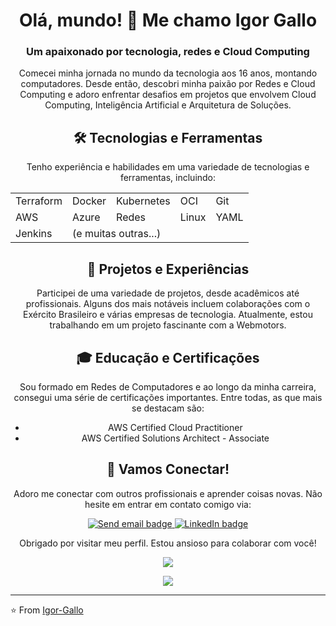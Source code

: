 <h1 align="center">Olá, mundo! 👋 Me chamo Igor Gallo </h1>
<h3 align="center">Um apaixonado por tecnologia, redes e Cloud Computing</h3>


<p align="center">
  Comecei minha jornada no mundo da tecnologia aos 16 anos, montando computadores. Desde então, descobri minha paixão por Redes e Cloud Computing e adoro enfrentar desafios em projetos que envolvem Cloud Computing, Inteligência Artificial e Arquitetura de Soluções.
</p>

<h2 align="center">🛠️ Tecnologias e Ferramentas</h2>

<p align="center">
  Tenho experiência e habilidades em uma variedade de tecnologias e ferramentas, incluindo:
</p>

<table align="center">
<tr>
  <td>Terraform</td>
  <td>Docker</td>
  <td>Kubernetes</td>
  <td>OCI</td>
  <td>Git</td>
</tr>
<tr>
  <td>AWS</td>
  <td>Azure</td>
  <td>Redes</td>
  <td>Linux</td>
  <td>YAML</td>
</tr>
<tr>
  <td>Jenkins</td>
  <td colspan="4">(e muitas outras...)</td>
</tr>
</table>

<h2 align="center">🚀 Projetos e Experiências</h2>

<p align="center">
  Participei de uma variedade de projetos, desde acadêmicos até profissionais. Alguns dos mais notáveis incluem colaborações com o Exército Brasileiro e várias empresas de tecnologia. Atualmente, estou trabalhando em um projeto fascinante com a Webmotors.
</p>

<h2 align="center">🎓 Educação e Certificações</h2>

<p align="center">
 Sou formado em Redes de Computadores e ao longo da minha carreira, consegui uma série de certificações importantes. Entre todas, as que mais se destacam são:
</p>

<ul align="center">
  <li>AWS Certified Cloud Practitioner</li>
  <li>AWS Certified Solutions Architect - Associate</li>
</ul>

<h2 align="center">🤝 Vamos Conectar!</h2>

<p align="center">
  Adoro me conectar com outros profissionais e aprender coisas novas. Não hesite em entrar em contato comigo via:
</p>

<p align="center">
  <a href="mailto:igorgallo17@gmail.com">
    <img src="https://img.shields.io/badge/send%20me%20a%20email-silver?style=for-the-badge&logo=gmail&link=mailto:igorgallo17@gmail.com" alt="Send email badge" />
  </a>
  <a href="https://www.linkedin.com/in/igor-gallo-de-almeida/">
    <img src="https://img.shields.io/badge/linkedin-%230077B5.svg?&style=for-the-badge&logo=linkedin&logoColor=white" alt="LinkedIn badge" />
  </a>
</p>


<p align="center">
  Obrigado por visitar meu perfil. Estou ansioso para colaborar com você!
</p>

<p align="center">
  <img src="https://github-readme-stats.vercel.app/api?username=Igor-Gallo&show_icons=true&theme=tokyonight" />
</p>

<p align="center">
  <img src="https://github-readme-streak-stats.herokuapp.com/?user=Igor-Gallo&theme=tokyonight" />
</p>

---

⭐️ From [Igor-Gallo](https://github.com/seu_username)

